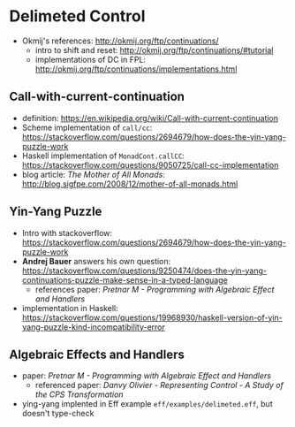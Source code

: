 # Delimeted Control

- Okmij's references: http://okmij.org/ftp/continuations/
  - intro to shift and reset: http://okmij.org/ftp/continuations/#tutorial
  - implementations of DC in FPL: http://okmij.org/ftp/continuations/implementations.html

## Call-with-current-continuation
- definition: https://en.wikipedia.org/wiki/Call-with-current-continuation
- Scheme implementation of `call/cc`: https://stackoverflow.com/questions/2694679/how-does-the-yin-yang-puzzle-work
- Haskell implementation of `MonadCont.callCC`: https://stackoverflow.com/questions/9050725/call-cc-implementation
- blog article: _The Mother of All Monads_: http://blog.sigfpe.com/2008/12/mother-of-all-monads.html

## Yin-Yang Puzzle
- Intro with stackoverflow: https://stackoverflow.com/questions/2694679/how-does-the-yin-yang-puzzle-work
- **Andrej Bauer** answers his own question: https://stackoverflow.com/questions/9250474/does-the-yin-yang-continuations-puzzle-make-sense-in-a-typed-language
  - references paper: _Pretnar M - Programming with Algebraic Effect and Handlers_
- implementation in Haskell: https://stackoverflow.com/questions/19968930/haskell-version-of-yin-yang-puzzle-kind-incompatibility-error

## Algebraic Effects and Handlers
- paper: _Pretnar M - Programming with Algebraic Effect and Handlers_
  - referenced paper: _Danvy Olivier - Representing Control - A Study of the CPS Transformation_
- ying-yang implented in Eff example `eff/examples/delimeted.eff`, but doesn't type-check
